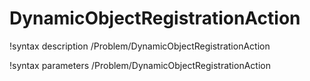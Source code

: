 <!-- MOOSE Documentation Stub: Remove this when content is added. -->

# DynamicObjectRegistrationAction
!syntax description /Problem/DynamicObjectRegistrationAction

!syntax parameters /Problem/DynamicObjectRegistrationAction
